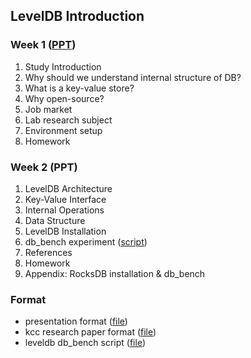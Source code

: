 
## LevelDB Introduction
### Week 1 ([PPT]())
1. Study Introduction
2. Why should we understand internal structure of DB?
3. What is a key-value store?
4. Why open-source?
5. Job market
6. Lab research subject
7. Environment setup
8. Homework

### Week 2 (PPT)
1. LevelDB Architecture
2. Key-Value Interface
3. Internal Operations
4. Data Structure
5. LevelDB Installation
6. db_bench experiment ([script](./bench_script.sh))
7. References
8. Homework
9. Appendix: RocksDB installation & db_bench

### Format
- presentation format ([file](https://github.com/DKU-StarLab/leveldb-study/blob/9742d21588e438f153df43e62ac81b02e8d7679e/lntroduction/leveldb%20study%20ppt%20format.pptx))
- kcc research paper format ([file](https://github.com/DKU-StarLab/leveldb-study/blob/9742d21588e438f153df43e62ac81b02e8d7679e/lntroduction/research%20paper%20format(KCC).hwp))
- leveldb db_bench script ([file](./bench_script.sh))